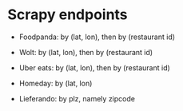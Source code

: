 # Scrapy endpoints

- Foodpanda: by (lat, lon), then by (restaurant id)

- Wolt: by (lat, lon), then by (restaurant id)

- Uber eats: by (lat, lon), then by (restaurant id)

- Homeday: by (lat, lon)

- Lieferando: by plz, namely zipcode
